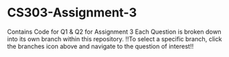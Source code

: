# CS303-Assignment-3
Contains Code for Q1 &amp; Q2 for Assignment 3
Each Question is broken down into its own branch within this repository.
!!To select a specific branch, click the branches icon above and navigate to the question of interest!!
